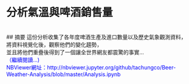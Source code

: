 # 分析氣溫與啤酒銷售量
<br />  
## 摘要
這份分析收集了各年度啤酒生產及進口數量以及歷史氣象觀測資料，  <br />  
將資料視覺化後，觀察他們的變化趨勢，<br />  
並且將他們重疊後得到了一個讓全世界網友都震驚的事實...  <br />  
<font color="blue">（繼續閱讀...)<font>  <br />    
NBViewer網址：http://nbviewer.jupyter.org/github/tachungco/Beer-Weather-Analysis/blob/master/Analysis.ipynb
